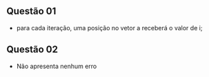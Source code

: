 ## Questão 01
- para cada iteração, uma posição no vetor a receberá o valor de i;
## Questão 02
- Não apresenta nenhum erro

